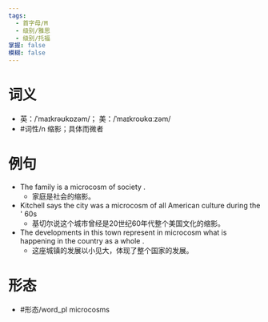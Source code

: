 ```yaml
---
tags:
  - 首字母/M
  - 级别/雅思
  - 级别/托福
掌握: false
模糊: false
---
```

# 词义
- 英：/ˈmaɪkrəʊkɒzəm/； 美：/ˈmaɪkroʊkɑːzəm/
- #词性/n  缩影；具体而微者
# 例句
- The family is a microcosm of society .
	- 家庭是社会的缩影。
- Kitchell says the city was a microcosm of all American culture during the ' 60s
	- 基切尔说这个城市曾经是20世纪60年代整个美国文化的缩影。
- The developments in this town represent in microcosm what is happening in the country as a whole .
	- 这座城镇的发展以小见大，体现了整个国家的发展。
# 形态
- #形态/word_pl microcosms
